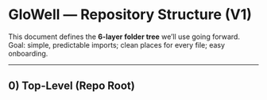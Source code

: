 # GloWell — Repository Structure (V1)

This document defines the **6-layer folder tree** we’ll use going forward.  
Goal: simple, predictable imports; clean places for every file; easy onboarding.

---

## 0) Top-Level (Repo Root)


